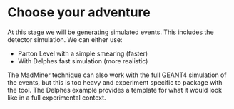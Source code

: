 # Choose your adventure

At this stage we will be generating simulated events. This includes the detector simulation. We can either use:

* Parton Level with a simple smearing (faster)
* With Delphes fast simulation (more realistic)

The MadMiner technique can also work with the full GEANT4 simulation of the events, but this is too heavy and experiment specific to package with the tool. The Delphes example provides a template for what it would look like in a full experimental context.

